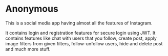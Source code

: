 # Anonymous
This is a social media app having almost all the features of Instagram.

It contains login and registration features for secure login using JWT. It contains features like chat with users that you follow, create post, apply image filters from given filters, follow-unfollow users, hide and delete post and much more stuff.
